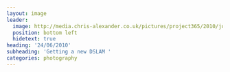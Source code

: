 ```yaml
---
layout: image
leader:
  image: http://media.chris-alexander.co.uk/pictures/project365/2010/jun/24/240610.jpg
  position: bottom left
  hidetext: true
heading: '24/06/2010'
subheading: 'Getting a new DSLAM '
categories: photography
---
```

